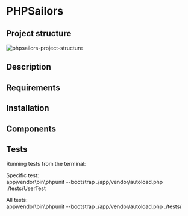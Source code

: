 # PHPSailors

## Project structure
![phpsailors-project-structure](/preview.png?raw=true "Preview image of the phpsailors project structure")

## Description

## Requirements

## Installation

## Components

## Tests
<p> Running tests from the terminal:</p>

<p> Specific test: <br/>
app\vendor\bin\phpunit --bootstrap ./app/vendor/autoload.php ./tests/UserTest
</p>
<p>
All tests: <br/>
app\vendor\bin\phpunit --bootstrap ./app/vendor/autoload.php ./tests/
</p>
